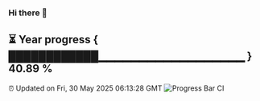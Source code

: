 ### Hi there 👋
⏳ Year progress { ████████████▁▁▁▁▁▁▁▁▁▁▁▁▁▁▁▁▁▁ } 40.89 %
---
⏰ Updated on Fri, 30 May 2025 06:13:28 GMT
![Progress Bar CI](https://github.com/Moyi321/Moyi321/workflows/Progress%20Bar%20CI/badge.svg)
